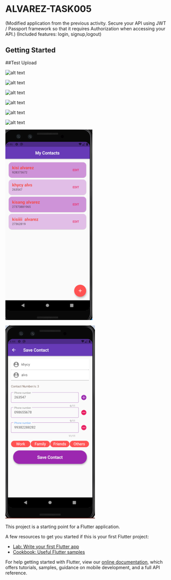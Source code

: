 # ALVAREZ-TASK005

(Modified application from the previous activity. Secure your API using JWT / Passport framework so that it requires Authorization when accessing your API.)
(Included features: login, signup,logout)


## Getting Started

##Test Upload 


![alt text](https://github.com/AY2020-2021-CpE-OJT/ALVAREZ-TASK004/blob/main/appimages/main.png?raw=true)


![alt text](https://github.com/AY2020-2021-CpE-OJT/ALVAREZ-TASK004/blob/main/appimages/signup.png?raw=true)


![alt text](https://github.com/AY2020-2021-CpE-OJT/ALVAREZ-TASK004/blob/main/appimages/welcome.png?raw=true)


![alt text](https://github.com/AY2020-2021-CpE-OJT/ALVAREZ-TASK004/blob/main/appimages/logout.png?raw=true)


![alt text](https://github.com/AY2020-2021-CpE-OJT/ALVAREZ-TASK004/blob/main/appimages/login.png?raw=true)


![alt text](https://github.com/AY2020-2021-CpE-OJT/ALVAREZ-TASK004/blob/main/appimages/welcome.png?raw=true)


![alt text](https://github.com/AY2020-2021-CpE-OJT/ALVAREZ-TASK004/blob/main/appimages/contacts.png?raw=true)


![alt text](https://github.com/AY2020-2021-CpE-OJT/ALVAREZ-TASK004/blob/main/appimages/add.png?raw=true)









This project is a starting point for a Flutter application.

A few resources to get you started if this is your first Flutter project:

- [Lab: Write your first Flutter app](https://flutter.dev/docs/get-started/codelab)
- [Cookbook: Useful Flutter samples](https://flutter.dev/docs/cookbook)

For help getting started with Flutter, view our
[online documentation](https://flutter.dev/docs), which offers tutorials,
samples, guidance on mobile development, and a full API reference.

